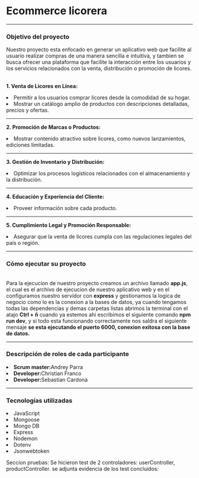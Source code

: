 <h1>Ecommerce licorera</h1>
<hr>
<h3>Objetivo del proyecto</h3>
Nuestro proyecto esta enfocado en generar un aplicativo web que facilite al usuario realizar compras de una manera sencilla e intuitiva, y tambien se busca ofrecer una plataforma que facilite la interacción entre los usuarios y los servicios relacionados con la venta, distribución o promoción de licores.
<br>
<br>

<b>1. Venta de Licores en Línea:</b>
<li>Permitir a los usuarios comprar licores desde la comodidad de su hogar.
<li>Mostrar un catálogo amplio de productos con descripciones detalladas, precios y ofertas.
<hr>

<b>2. Promoción de Marcas o Productos:</b>
<li>Mostrar contenido atractivo sobre licores, como nuevos lanzamientos, ediciones limitadas.
<hr>

<b>3. Gestión de Inventario y Distribución:</b>
<li>Optimizar los procesos logísticos relacionados con el almacenamiento y la distribución.
<hr>

<b>4. Educación y Experiencia del Cliente:</b>
<li>Proveer información sobre cada producto.
<hr>

<b>5. Cumplimiento Legal y Promoción Responsable:</b>
<li>Asegurar que la venta de licores cumpla con las regulaciones legales del país o región.
<hr>
<h3>Cómo ejecutar su proyecto</h3>
<br>
Para la ejecucion de nuestro proyecto creamos un archivo llamado <b>app.js</b>, el cual es el archivo de ejecucion de nuestro aplicativo web y en el configuramos nuestro servidor con <b>express</b> y gestionamos la logica de negocio como lo es la conexion a la bases de datos, ya cuando tengamos todas las dependencias y demas carpetas listas abrimos la terminal con el atajo <b>Ctrl + ñ</b> cuando ya estemos ahi escribimos el siguiente comando <b>npm run dev</b>, y si todo esta funcionando correctamente nos saldra el siguiente mensaje <b>se esta ejecutando el puerto 6000,
conexion exitosa con la base de datos.</b>
<hr>
<h3>Descripción de roles de cada participante</h3>
<li><b>Scrum master:</b>Andrey Parra
<br>
<li><b>Developer:</b>Christian Franco
<br>
<li><b>Developer:</b>Sebastian Cardona
<hr>
<h3>Tecnologías utilizadas</h3>
<li>JavaScript
<li>Mongoose
<li>Mongo DB
<li>Express
<li>Nodemon
<li>Dotenv
<li>Jsonwebtoken


Seccion pruebas:
Se hicieron test de 2 controladores: userController, productController.
se adjunta evidencia de los test concluidos:




